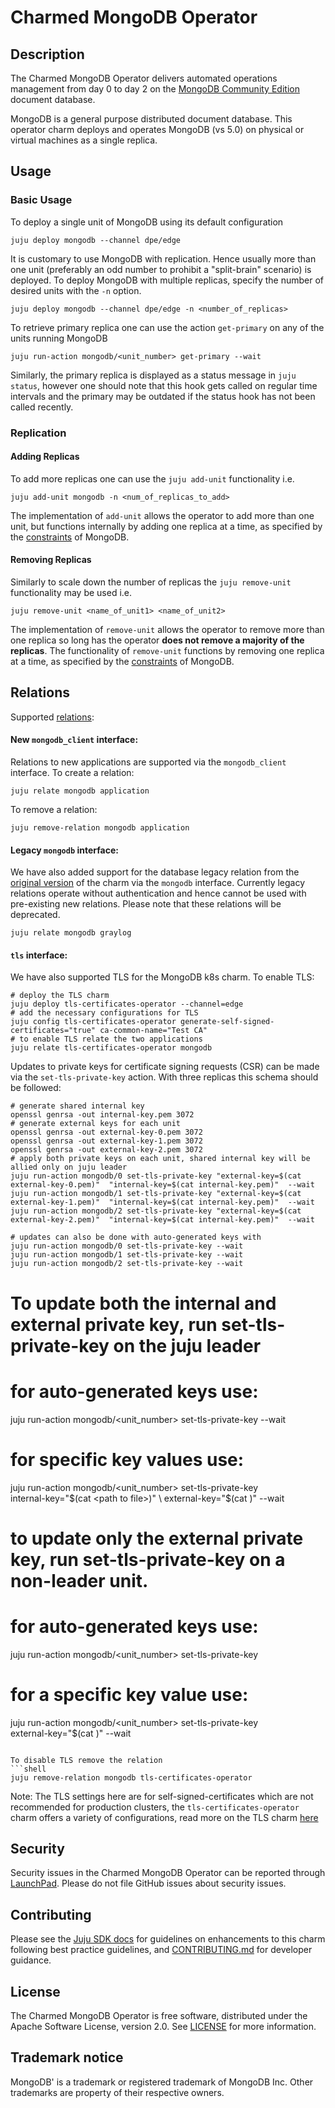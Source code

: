 # Charmed MongoDB Operator


## Description

The Charmed MongoDB Operator delivers automated operations management from day 0 to day 2 on the [MongoDB Community Edition](https://github.com/mongodb/mongo) document database.

MongoDB is a general purpose distributed document database. This operator charm deploys and operates MongoDB (vs 5.0) on physical or virtual machines as a single replica.


## Usage

### Basic Usage
To deploy a single unit of MongoDB using its default configuration
```shell
juju deploy mongodb --channel dpe/edge
```

It is customary to use MongoDB with replication. Hence usually more than one unit (preferably an odd number to prohibit a "split-brain" scenario) is deployed. To deploy MongoDB with multiple replicas, specify the number of desired units with the `-n` option.
```shell
juju deploy mongodb --channel dpe/edge -n <number_of_replicas>
```

To retrieve primary replica one can use the action `get-primary` on any of the units running MongoDB
```shell
juju run-action mongodb/<unit_number> get-primary --wait
```

Similarly, the primary replica is displayed as a status message in `juju status`, however one should note that this hook gets called on regular time intervals and the primary may be outdated if the status hook has not been called recently. 

### Replication
#### Adding Replicas
To add more replicas one can use the `juju add-unit` functionality i.e.
```shell
juju add-unit mongodb -n <num_of_replicas_to_add>
```
The implementation of `add-unit` allows the operator to add more than one unit, but functions internally by adding one replica at a time, as specified by the [constraints](https://www.mongodb.com/docs/manual/reference/command/replSetReconfig/#reconfiguration-can-add-or-remove-no-more-than-one-voting-member-at-a-time) of MongoDB.


#### Removing Replicas 
Similarly to scale down the number of replicas the `juju remove-unit` functionality may be used i.e.
```shell
juju remove-unit <name_of_unit1> <name_of_unit2>
```
The implementation of `remove-unit` allows the operator to remove more than one replica so long has the operator **does not remove a majority of the replicas**. The functionality of `remove-unit` functions by removing one replica at a time, as specified by the [constraints](https://www.mongodb.com/docs/manual/reference/command/replSetReconfig/#reconfiguration-can-add-or-remove-no-more-than-one-voting-member-at-a-time) of MongoDB.


## Relations

Supported [relations](https://juju.is/docs/olm/relations):

#### New `mongodb_client` interface:

Relations to new applications are supported via the `mongodb_client` interface. To create a relation: 

```shell
juju relate mongodb application
```

To remove a relation:
```shell
juju remove-relation mongodb application
```

#### Legacy `mongodb` interface:
We have also added support for the database legacy relation from the [original version](https://launchpad.net/charm-mongodb) of the charm via the `mongodb` interface. Currently legacy relations operate without authentication and hence cannot be used with pre-existing new relations. Please note that these relations will be deprecated.
 ```shell
juju relate mongodb graylog
```

#### `tls` interface:

We have also supported TLS for the MongoDB k8s charm. To enable TLS:

```shell
# deploy the TLS charm 
juju deploy tls-certificates-operator --channel=edge
# add the necessary configurations for TLS
juju config tls-certificates-operator generate-self-signed-certificates="true" ca-common-name="Test CA" 
# to enable TLS relate the two applications 
juju relate tls-certificates-operator mongodb
```

Updates to private keys for certificate signing requests (CSR) can be made via the `set-tls-private-key` action. With three replicas this schema should be followed:
```shell
# generate shared internal key
openssl genrsa -out internal-key.pem 3072
# generate external keys for each unit
openssl genrsa -out external-key-0.pem 3072
openssl genrsa -out external-key-1.pem 3072
openssl genrsa -out external-key-2.pem 3072
# apply both private keys on each unit, shared internal key will be allied only on juju leader
juju run-action mongodb/0 set-tls-private-key "external-key=$(cat external-key-0.pem)"  "internal-key=$(cat internal-key.pem)"  --wait
juju run-action mongodb/1 set-tls-private-key "external-key=$(cat external-key-1.pem)"  "internal-key=$(cat internal-key.pem)"  --wait
juju run-action mongodb/2 set-tls-private-key "external-key=$(cat external-key-2.pem)"  "internal-key=$(cat internal-key.pem)"  --wait

# updates can also be done with auto-generated keys with
juju run-action mongodb/0 set-tls-private-key --wait
juju run-action mongodb/1 set-tls-private-key --wait
juju run-action mongodb/2 set-tls-private-key --wait
```

# To update both the internal and external private key, run set-tls-private-key on the juju leader
# for auto-generated keys use:
juju run-action mongodb/<unit_number> set-tls-private-key --wait
# for specific key values use:
juju run-action mongodb/<unit_number> set-tls-private-key  \
    internal-key="$(cat <path to file>)" \
    external-key="$(cat <path to file>)" --wait
# to update only the external private key, run  set-tls-private-key on a non-leader unit.
# for auto-generated keys use:
juju run-action mongodb/<unit_number> set-tls-private-key
# for a specific key value use:
juju run-action mongodb/<unit_number> set-tls-private-key  \
    external-key="$(cat <path to file>)" --wait

```

To disable TLS remove the relation
```shell
juju remove-relation mongodb tls-certificates-operator
```

Note: The TLS settings here are for self-signed-certificates which are not recommended for production clusters, the `tls-certificates-operator` charm offers a variety of configurations, read more on the TLS charm [here](https://charmhub.io/tls-certificates-operator)

## Security
Security issues in the Charmed MongoDB Operator can be reported through [LaunchPad](https://wiki.ubuntu.com/DebuggingSecurity#How%20to%20File). Please do not file GitHub issues about security issues.


## Contributing

Please see the [Juju SDK docs](https://juju.is/docs/sdk) for guidelines on enhancements to this charm following best practice guidelines, and [CONTRIBUTING.md](https://github.com/canonical/mongodb-operator/blob/main/CONTRIBUTING.md) for developer guidance.


## License
The Charmed MongoDB Operator is free software, distributed under the Apache Software License, version 2.0. See [LICENSE](https://github.com/canonical/mongodb-operator/blob/main/LICENSE) for more information.


## Trademark notice
MongoDB' is a trademark or registered trademark of MongoDB Inc. Other trademarks are property of their respective owners.